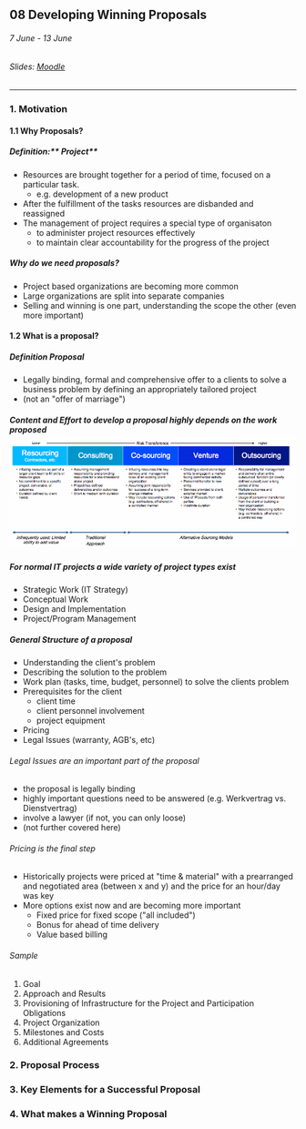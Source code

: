 ## 08 Developing Winning Proposals

###### 7 June - 13 June

###### Slides: [Moodle](https://www.moodle.tum.de/mod/resource/view.php?id=590685)

---

### 1. Motivation

#### 1.1 Why Proposals?

##### Definition:** Project**

* Resources are brought together for a period of time, focused on a particular task.
  * e.g. development of a new product
* After the fulfillment of the tasks resources are disbanded and reassigned
* The management of project requires a special type of organisaton
  * to administer project resources effectively
  * to maintain clear accountability for the progress of the project

##### Why do we need proposals?

* Project based organizations are becoming more common
* Large organizations are split into separate companies
* Selling and winning is one part, understanding the scope the other \(even more important\)

#### 1.2 What is a proposal?

##### Definition Proposal

* Legally binding, formal and comprehensive offer to a clients to solve a business problem by defining an appropriately tailored project
* \(not an "offer of marriage"\)

##### Content and Effort to develop a proposal highly depends on the work proposed![](/assets/proposal_effort.png)

##### For normal IT projects a wide variety of project types exist

* Strategic Work \(IT Strategy\)
* Conceptual Work
* Design and Implementation
* Project/Program Management

##### General Structure of a proposal

* Understanding the client's problem
* Describing the solution to the problem
* Work plan \(tasks, time, budget, personnel\) to solve the clients problem
* Prerequisites for the client
  * client time
  * client personnel involvement
  * project equipment
* Pricing
* Legal Issues \(warranty, AGB's, etc\)

###### Legal Issues are an important part of the proposal

* the proposal is legally binding
* highly important questions need to be answered \(e.g. Werkvertrag vs. Dienstvertrag\)
* involve a lawyer \(if not, you can only loose\)
* \(not further covered here\)

###### Pricing is the final step

* Historically projects were priced at "time & material" with a prearranged and negotiated area \(between x and y\) and the price for an hour/day was key
* More options exist now and are becoming more important
  * Fixed price for fixed scope \("all included"\)
  * Bonus for ahead of time delivery
  * Value based billing

###### Sample

1. Goal
2. Approach and Results
3. Provisioning of Infrastructure for the Project and Participation Obligations
4. Project Organization
5. Milestones and Costs
6. Additional Agreements

### 2. Proposal Process



### 3. Key Elements for a Successful Proposal

### 4. What makes a Winning Proposal



